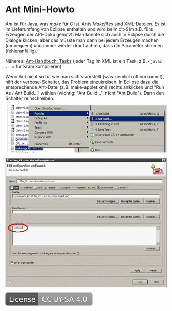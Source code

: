 # Ant Mini-Howto

*Ant* ist für Java, was *make* für C ist. Ants *Makefiles* sind XML-Dateien. Es ist im Lieferumfang von Eclipse enthalten und wird beim c't-Sim z.B. fürs Erzeugen der API-Doku genutzt. Man könnte sich auch in Eclipse durch die Dialoge klicken, aber das müsste man dann bei jedem Erzeugen machen (umbequem) und immer wieder drauf achten, dass die Parameter stimmen (fehleranfällig).

Näheres: [Ant-Handbuch: Tasks](http://ant.apache.org/manual/tasksoverview.html) (jeder Tag im XML ist ein Task, z.B. `<javac ...>` für Kram kompilieren)

Wenn Ant nicht so tut wie man sich's vorstellt (was ziemlich oft vorkommt), hilft der verbose-Schalter, das Problem einzukreisen. In Eclipse dazu die entsprechende Ant-Datei (z.B. make-applet.xml) rechts anklicken und "Run As / Ant Build..." wählen (wichtig: "Ant Build...", nicht "Ant Build"). Dann den Schalter reinschreiben.

![Image: 'run-as-ant-build.png'](run-as-ant-build.png)

![Image: 'ant-verbose-schalter.png'](ant-verbose-schalter.png)

[![License: CC BY-SA 4.0](../../License.svg)](https://creativecommons.org/licenses/by-sa/4.0/)
